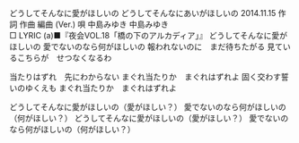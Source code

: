 どうしてそんなに愛がほしいの
どうしてそんなにあいがほしいの
2014.11.15
作詞  作曲  編曲 (Ver.)   唄
中島みゆき   中島みゆき        
□ LYRIC (a)■『夜会VOL.18「橋の下のアルカディア」』
どうしてそんなに愛がほしいの
愛でないのなら何がほしいの
報われないのに　まだ待ちたがる
見ているこちらが　せつなくなるわ

当たりはずれ　先にわからない
まぐれ当たりか　まぐれはずれよ
固く交わす誓いのゆくえも
まぐれ当たりか　まぐれはずれよ

どうしてそんなに愛がほしいの（愛がほしい？）
愛でないのなら何がほしいの（何がほしい？）
どうしてそんなに愛がほしいの（愛がほしい？）
愛でないのなら何がほしいの（何がほしい？）